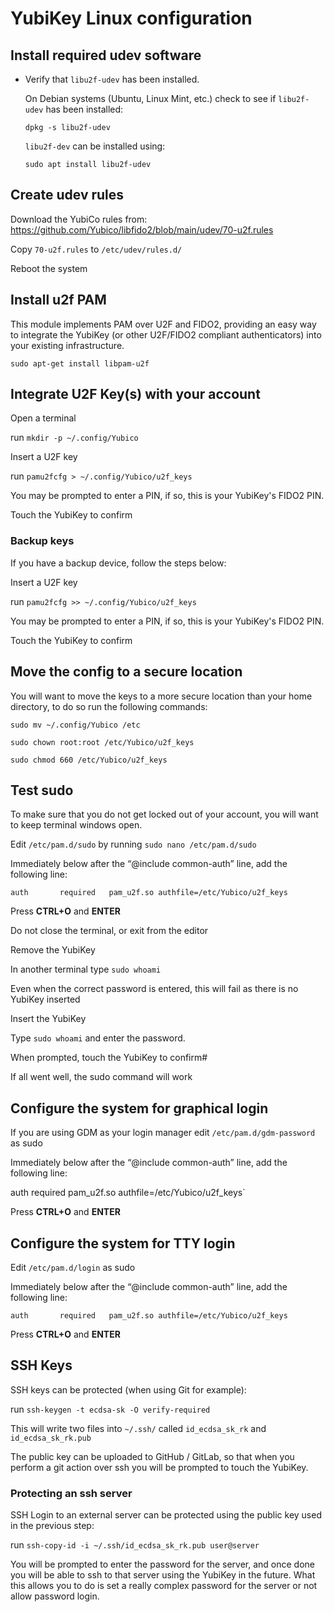 # YubiKey Linux configuration

## Install required udev software
- Verify that `libu2f-udev` has been installed.

    On Debian systems (Ubuntu, Linux Mint, etc.) check to see if `libu2f-udev` has been installed:

    `dpkg -s libu2f-udev`

    `libu2f-dev` can be installed using:

    `sudo apt install libu2f-udev`

## Create udev rules
Download the YubiCo rules from: https://github.com/Yubico/libfido2/blob/main/udev/70-u2f.rules

Copy `70-u2f.rules` to `/etc/udev/rules.d/`

Reboot the system

## Install u2f PAM
This module implements PAM over U2F and FIDO2, providing an easy way to integrate the YubiKey (or other U2F/FIDO2 compliant authenticators) into your existing infrastructure.

`sudo apt-get install libpam-u2f`

## Integrate U2F Key(s) with your account
Open a terminal

run `mkdir -p ~/.config/Yubico`

Insert a U2F key

run `pamu2fcfg > ~/.config/Yubico/u2f_keys`

  You may be prompted to enter a PIN, if so, this is your YubiKey's FIDO2 PIN.
  
Touch the YubiKey to confirm

### Backup keys
If you have a backup device, follow the steps below:

Insert a U2F key

run `pamu2fcfg >> ~/.config/Yubico/u2f_keys`

  You may be prompted to enter a PIN, if so, this is your YubiKey's FIDO2 PIN.
  
Touch the YubiKey to confirm

## Move the config to a secure location
You will want to move the keys to a more secure location than your home directory, to do so run the following commands:

`sudo mv ~/.config/Yubico /etc`

`sudo chown root:root /etc/Yubico/u2f_keys`

`sudo chmod 660 /etc/Yubico/u2f_keys`

## Test sudo 
To make sure that you do not get locked out of your account, you will want to keep terminal windows open.

Edit `/etc/pam.d/sudo` by running `sudo nano /etc/pam.d/sudo`

Immediately below after the “@include common-auth” line, add the following line:

`auth       required   pam_u2f.so authfile=/etc/Yubico/u2f_keys`

Press **CTRL+O** and **ENTER**

Do not close the terminal, or exit from the editor

Remove the YubiKey

In another terminal type `sudo whoami`

Even when the correct password is entered, this will fail as there is no YubiKey inserted

Insert the YubiKey

Type `sudo whoami` and enter the password.

When prompted, touch the YubiKey to confirm#

If all went well, the sudo command will work

## Configure the system for graphical login
If you are using GDM as your login manager edit `/etc/pam.d/gdm-password` as sudo

Immediately below after the “@include common-auth” line, add the following line:

auth       required   pam_u2f.so authfile=/etc/Yubico/u2f_keys`

Press **CTRL+O** and **ENTER**

## Configure the system for TTY login
Edit `/etc/pam.d/login` as sudo

Immediately below after the “@include common-auth” line, add the following line:

`auth       required   pam_u2f.so authfile=/etc/Yubico/u2f_keys`

Press **CTRL+O** and **ENTER**

## SSH Keys
SSH keys can be protected (when using Git for example):

run `ssh-keygen -t ecdsa-sk -O verify-required`

This will write two files into `~/.ssh/` called `id_ecdsa_sk_rk` and `id_ecdsa_sk_rk.pub`

The public key can be uploaded to GitHub / GitLab, so that when you perform a git action over ssh you will be prompted to touch the YubiKey.

### Protecting an ssh server
SSH Login to an external server can be protected using the public key used in the previous step:

run `ssh-copy-id -i ~/.ssh/id_ecdsa_sk_rk.pub user@server`

You will be prompted to enter the password for the server, and once done you will be able to ssh to that server using the YubiKey in the future. What this allows you to do is set a really complex password for the server or not allow password login.


